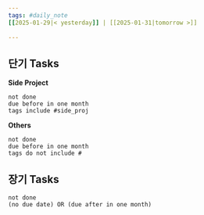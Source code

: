 ```yaml
---  
tags: #daily_note  
[[2025-01-29|< yesterday]] | [[2025-01-31|tomorrow >]]  
  
---  
```

## 단기 Tasks

**Side Project**

```tasks  
not done  
due before in one month
tags include #side_proj 
```

**Others**
```tasks  
not done  
due before in one month
tags do not include #
```


## 장기 Tasks
```tasks
not done
(no due date) OR (due after in one month)
```